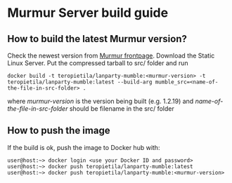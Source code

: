 # Murmur Server build guide #

## How to build the latest Murmur version? ##

Check the newest version from [Murmur frontpage](https://wiki.mumble.info/wiki/Main_Page). Download the
Static Linux Server. Put the compressed tarball to src/ folder and run
```
docker build -t teropietila/lanparty-mumble:<murmur-version> -t teropietila/lanparty-mumble:latest --build-arg mumble_src=<name-of-the-file-in-src-folder> .
```

where *murmur-version* is the version being built (e.g. 1.2.19) and *name-of-the-file-in-src-folder* should be filename in the src/ folder

## How to push the image

If the build is ok, push the image to Docker hub with:
```
user@host:~> docker login <use your Docker ID and password>
user@host:~> docker push teropietila/lanparty-mumble:latest
user@host:~> docker push teropietila/lanparty-mumble:<murmur-version>
```
